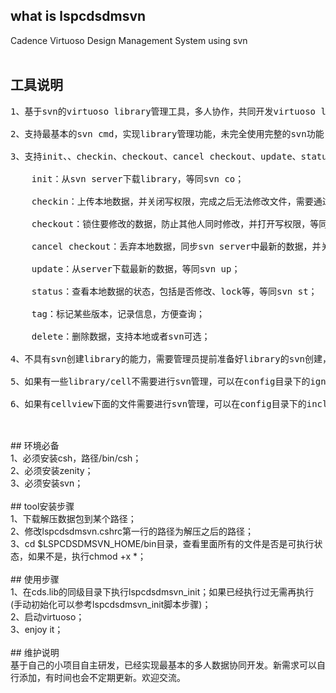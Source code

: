 ## what is lspcdsdmsvn<br>
Cadence Virtuoso Design Management System using svn<br>
<br>
## 工具说明<br>
<pre>
1、基于svn的virtuoso library管理工具，多人协作，共同开发virtuoso library数据；<br>
2、支持最基本的svn cmd，实现library管理功能，未完全使用完整的svn功能；<br>
3、支持init、、checkin、checkout、cancel checkout、update、status、tag、delete功能；<br>
    init：从svn server下载library，等同svn co；<br>
	checkin：上传本地数据，并关闭写权限，完成之后无法修改文件，需要通过checkout修改，防止多人同时修改，等同svn ci；<br>
	checkout：锁住要修改的数据，防止其他人同时修改，并打开写权限，等同svn lock；<br>
	cancel checkout：丢弃本地数据，同步svn server中最新的数据，并关闭写权限；等同svn unlock+svn revert；<br>
	update：从server下载最新的数据，等同svn up；<br>
	status：查看本地数据的状态，包括是否修改、lock等，等同svn st；<br>
	tag：标记某些版本，记录信息，方便查询；<br>
	delete：删除数据，支持本地或者svn可选；<br>
4、不具有svn创建library的能力，需要管理员提前准备好library的svn创建，可以是空的library；<br>
5、如果有一些library/cell不需要进行svn管理，可以在config目录下的ignore.cfg中添加，支持egrep的正则匹配；<br>
6、如果有cellview下面的文件需要进行svn管理，可以在config目录下的include.cfg中添加，支持egrep的正则匹配；<br>
</pre>
<br>
## 环境必备<br>
1、必须安装csh，路径/bin/csh；<br>
2、必须安装zenity；<br>
3、必须安装svn；<br>
<br>
## tool安装步骤<br>
1、下载解压数据包到某个路径；<br>
2、修改lspcdsdmsvn.cshrc第一行的路径为解压之后的路径；<br>
3、cd $LSPCDSDMSVN_HOME/bin目录，查看里面所有的文件是否是可执行状态，如果不是，执行chmod +x *；<br>
<br>
## 使用步骤<br>
1、在cds.lib的同级目录下执行lspcdsdmsvn_init；如果已经执行过无需再执行(手动初始化可以参考lspcdsdmsvn_init脚本步骤)；<br>
2、启动virtuoso；<br>
3、enjoy it；<br>
<br>
## 维护说明<br>
基于自己的小项目自主研发，已经实现最基本的多人数据协同开发。新需求可以自行添加，有时间也会不定期更新。欢迎交流。<br>
<br>